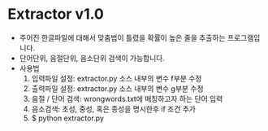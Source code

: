 # Extractor v1.0 

* 주어진 한글파일에 대해서 맞춤법이 틀렸을 확률이 높은 줄을 추출하는 프로그램입니다.
* 단어단위, 음절단위, 음소단위 검색이 가능합니다.
* 사용법
  1. 입력파일 설정: extractor.py 소스 내부의 변수 f부분 수정
  2. 출력파일 설정: extractor.py 소스 내부의 변수 g부분 수정
  3. 음절 / 단어 검색: wrongwords.txt에 매칭하고자 하는 단어 입력
  4. 음소검색: 초성, 중성, 혹은 종성을 명시한후 if 조건 추가
  5. $ python extractor.py